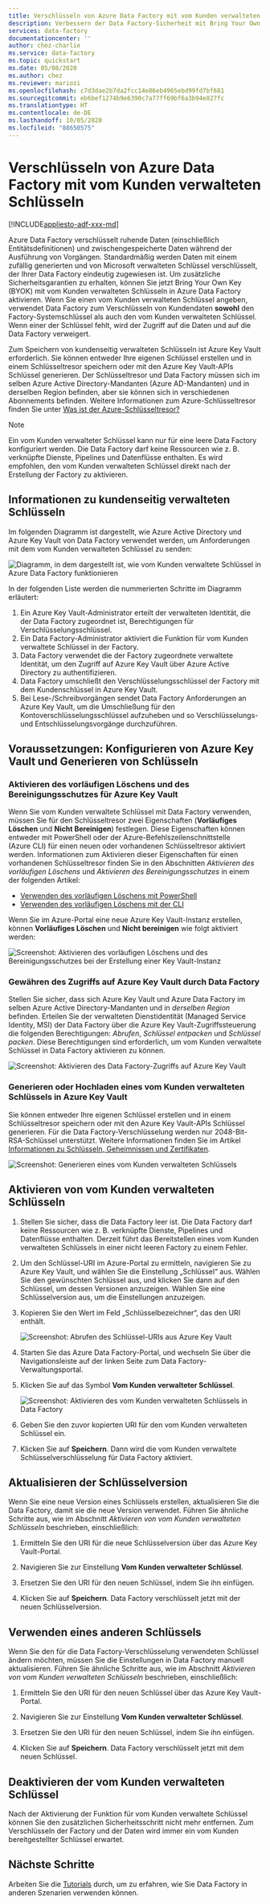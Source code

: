 ```yaml
---
title: Verschlüsseln von Azure Data Factory mit vom Kunden verwalteten Schlüsseln
description: Verbessern der Data Factory-Sicherheit mit Bring Your Own Key (BYOK)
services: data-factory
documentationcenter: ''
author: chez-charlie
ms.service: data-factory
ms.topic: quickstart
ms.date: 05/08/2020
ms.author: chez
ms.reviewer: mariozi
ms.openlocfilehash: c7d3dae2b7da2fcc14e86eb4965ebd99fd7bf681
ms.sourcegitcommit: eb6bef1274b9e6390c7a77ff69bf6a3b94e827fc
ms.translationtype: HT
ms.contentlocale: de-DE
ms.lasthandoff: 10/05/2020
ms.locfileid: "88650575"
---
```

# <a name="encrypt-azure-data-factory-with-customer-managed-keys"></a>Verschlüsseln von Azure Data Factory mit vom Kunden verwalteten Schlüsseln

[!INCLUDE[appliesto-adf-xxx-md](includes/appliesto-adf-xxx-md.md)]

Azure Data Factory verschlüsselt ruhende Daten (einschließlich Entitätsdefinitionen) und zwischengespeicherte Daten während der Ausführung von Vorgängen. Standardmäßig werden Daten mit einem zufällig generierten und von Microsoft verwalteten Schlüssel verschlüsselt, der Ihrer Data Factory eindeutig zugewiesen ist. Um zusätzliche Sicherheitsgarantien zu erhalten, können Sie jetzt Bring Your Own Key (BYOK) mit vom Kunden verwalteten Schlüsseln in Azure Data Factory aktivieren. Wenn Sie einen vom Kunden verwalteten Schlüssel angeben, verwendet Data Factory zum Verschlüsseln von Kundendaten __sowohl__ den Factory-Systemschlüssel als auch den vom Kunden verwalteten Schlüssel. Wenn einer der Schlüssel fehlt, wird der Zugriff auf die Daten und auf die Data Factory verweigert.

Zum Speichern von kundenseitig verwalteten Schlüsseln ist Azure Key Vault erforderlich. Sie können entweder Ihre eigenen Schlüssel erstellen und in einem Schlüsseltresor speichern oder mit den Azure Key Vault-APIs Schlüssel generieren. Der Schlüsseltresor und Data Factory müssen sich im selben Azure Active Directory-Mandanten (Azure AD-Mandanten) und in derselben Region befinden, aber sie können sich in verschiedenen Abonnements befinden. Weitere Informationen zum Azure-Schlüsseltresor finden Sie unter [Was ist der Azure-Schlüsseltresor?](../key-vault/general/overview.md)

> [!NOTE]
> Ein vom Kunden verwalteter Schlüssel kann nur für eine leere Data Factory konfiguriert werden. Die Data Factory darf keine Ressourcen wie z. B. verknüpfte Dienste, Pipelines und Datenflüsse enthalten. Es wird empfohlen, den vom Kunden verwalteten Schlüssel direkt nach der Erstellung der Factory zu aktivieren.

## <a name="about-customer-managed-keys"></a>Informationen zu kundenseitig verwalteten Schlüsseln

Im folgenden Diagramm ist dargestellt, wie Azure Active Directory und Azure Key Vault von Data Factory verwendet werden, um Anforderungen mit dem vom Kunden verwalteten Schlüssel zu senden:

  ![Diagramm, in dem dargestellt ist, wie vom Kunden verwaltete Schlüssel in Azure Data Factory funktionieren](media/enable-customer-managed-key/encryption-customer-managed-keys-diagram.png)

In der folgenden Liste werden die nummerierten Schritte im Diagramm erläutert:

1. Ein Azure Key Vault-Administrator erteilt der verwalteten Identität, die der Data Factory zugeordnet ist, Berechtigungen für Verschlüsselungsschlüssel.
1. Ein Data Factory-Administrator aktiviert die Funktion für vom Kunden verwaltete Schlüssel in der Factory.
1. Data Factory verwendet die der Factory zugeordnete verwaltete Identität, um den Zugriff auf Azure Key Vault über Azure Active Directory zu authentifizieren.
1. Data Factory umschließt den Verschlüsselungsschlüssel der Factory mit dem Kundenschlüssel in Azure Key Vault.
1. Bei Lese-/Schreibvorgängen sendet Data Factory Anforderungen an Azure Key Vault, um die Umschließung für den Kontoverschlüsselungsschlüssel aufzuheben und so Verschlüsselungs- und Entschlüsselungsvorgänge durchzuführen.

## <a name="prerequisites---configure-azure-key-vault-and-generate-keys"></a>Voraussetzungen: Konfigurieren von Azure Key Vault und Generieren von Schlüsseln

### <a name="enable-soft-delete-and-do-not-purge-on-azure-key-vault"></a>Aktivieren des vorläufigen Löschens und des Bereinigungsschutzes für Azure Key Vault

Wenn Sie vom Kunden verwaltete Schlüssel mit Data Factory verwenden, müssen Sie für den Schlüsseltresor zwei Eigenschaften (__Vorläufiges Löschen__ und __Nicht Bereinigen__) festlegen. Diese Eigenschaften können entweder mit PowerShell oder der Azure-Befehlszeilenschnittstelle (Azure CLI) für einen neuen oder vorhandenen Schlüsseltresor aktiviert werden. Informationen zum Aktivieren dieser Eigenschaften für einen vorhandenen Schlüsseltresor finden Sie in den Abschnitten _Aktivieren des vorläufigen Löschens_ und _Aktivieren des Bereinigungsschutzes_ in einem der folgenden Artikel:

- [Verwenden des vorläufigen Löschens mit PowerShell](../key-vault/general/soft-delete-powershell.md)
- [Verwenden des vorläufigen Löschens mit der CLI](../key-vault/general/soft-delete-cli.md)

Wenn Sie im Azure-Portal eine neue Azure Key Vault-Instanz erstellen, können __Vorläufiges Löschen__ und __Nicht bereinigen__ wie folgt aktiviert werden:

  ![Screenshot: Aktivieren des vorläufigen Löschens und des Bereinigungsschutzes bei der Erstellung einer Key Vault-Instanz](media/enable-customer-managed-key/01-enable-purge-protection.png)

### <a name="grant-data-factory-access-to-azure-key-vault"></a>Gewähren des Zugriffs auf Azure Key Vault durch Data Factory

Stellen Sie sicher, dass sich Azure Key Vault und Azure Data Factory im selben Azure Active Directory-Mandanten und in _derselben Region_ befinden. Erteilen Sie der verwalteten Dienstidentität (Managed Service Identity, MSI) der Data Factory über die Azure Key Vault-Zugriffssteuerung die folgenden Berechtigungen: _Abrufen_, _Schlüssel entpacken_ und _Schlüssel packen_. Diese Berechtigungen sind erforderlich, um vom Kunden verwaltete Schlüssel in Data Factory aktivieren zu können.

  ![Screenshot: Aktivieren des Data Factory-Zugriffs auf Azure Key Vault](media/enable-customer-managed-key/02-access-policy-factory-managed-identities.png)

### <a name="generate-or-upload-customer-managed-key-to-azure-key-vault"></a>Generieren oder Hochladen eines vom Kunden verwalteten Schlüssels in Azure Key Vault

Sie können entweder Ihre eigenen Schlüssel erstellen und in einem Schlüsseltresor speichern oder mit den Azure Key Vault-APIs Schlüssel generieren. Für die Data Factory-Verschlüsselung werden nur 2048-Bit-RSA-Schlüssel unterstützt. Weitere Informationen finden Sie im Artikel [Informationen zu Schlüsseln, Geheimnissen und Zertifikaten](../key-vault/general/about-keys-secrets-certificates.md).

  ![Screenshot: Generieren eines vom Kunden verwalteten Schlüssels](media/enable-customer-managed-key/03-create-key.png)

## <a name="enable-customer-managed-keys"></a>Aktivieren von vom Kunden verwalteten Schlüsseln

1. Stellen Sie sicher, dass die Data Factory leer ist. Die Data Factory darf keine Ressourcen wie z. B. verknüpfte Dienste, Pipelines und Datenflüsse enthalten. Derzeit führt das Bereitstellen eines vom Kunden verwalteten Schlüssels in einer nicht leeren Factory zu einem Fehler.

1. Um den Schlüssel-URI im Azure-Portal zu ermitteln, navigieren Sie zu Azure Key Vault, und wählen Sie die Einstellung „Schlüssel“ aus. Wählen Sie den gewünschten Schlüssel aus, und klicken Sie dann auf den Schlüssel, um dessen Versionen anzuzeigen. Wählen Sie eine Schlüsselversion aus, um die Einstellungen anzuzeigen.

1. Kopieren Sie den Wert im Feld „Schlüsselbezeichner“, das den URI enthält.

    ![Screenshot: Abrufen des Schlüssel-URIs aus Azure Key Vault](media/enable-customer-managed-key/04-get-key-identifier.png)

1. Starten Sie das Azure Data Factory-Portal, und wechseln Sie über die Navigationsleiste auf der linken Seite zum Data Factory-Verwaltungsportal.

1. Klicken Sie auf das Symbol __Vom Kunden verwalteter Schlüssel__.

    ![Screenshot: Aktivieren des vom Kunden verwalteten Schlüssels in Data Factory](media/enable-customer-managed-key/05-customer-managed-key-configuration.png)

1. Geben Sie den zuvor kopierten URI für den vom Kunden verwalteten Schlüssel ein.

1. Klicken Sie auf __Speichern__. Dann wird die vom Kunden verwaltete Schlüsselverschlüsselung für Data Factory aktiviert.

## <a name="update-key-version"></a>Aktualisieren der Schlüsselversion

Wenn Sie eine neue Version eines Schlüssels erstellen, aktualisieren Sie die Data Factory, damit sie die neue Version verwendet. Führen Sie ähnliche Schritte aus, wie im Abschnitt _Aktivieren von vom Kunden verwalteten Schlüsseln_ beschrieben, einschließlich:

1. Ermitteln Sie den URI für die neue Schlüsselversion über das Azure Key Vault-Portal.

1. Navigieren Sie zur Einstellung __Vom Kunden verwalteter Schlüssel__.

1. Ersetzen Sie den URI für den neuen Schlüssel, indem Sie ihn einfügen.

1. Klicken Sie auf __Speichern__. Data Factory verschlüsselt jetzt mit der neuen Schlüsselversion.

## <a name="use-a-different-key"></a>Verwenden eines anderen Schlüssels

Wenn Sie den für die Data Factory-Verschlüsselung verwendeten Schlüssel ändern möchten, müssen Sie die Einstellungen in Data Factory manuell aktualisieren. Führen Sie ähnliche Schritte aus, wie im Abschnitt _Aktivieren von vom Kunden verwalteten Schlüsseln_ beschrieben, einschließlich:

1. Ermitteln Sie den URI für den neuen Schlüssel über das Azure Key Vault-Portal.

1. Navigieren Sie zur Einstellung __Vom Kunden verwalteter Schlüssel__.

1. Ersetzen Sie den URI für den neuen Schlüssel, indem Sie ihn einfügen.

1. Klicken Sie auf __Speichern__. Data Factory verschlüsselt jetzt mit dem neuen Schlüssel.

## <a name="disable-customer-managed-keys"></a>Deaktivieren der vom Kunden verwalteten Schlüssel

Nach der Aktivierung der Funktion für vom Kunden verwaltete Schlüssel können Sie den zusätzlichen Sicherheitsschritt nicht mehr entfernen. Zum Verschlüsseln der Factory und der Daten wird immer ein vom Kunden bereitgestellter Schlüssel erwartet.

## <a name="next-steps"></a>Nächste Schritte

Arbeiten Sie die [Tutorials](tutorial-copy-data-dot-net.md) durch, um zu erfahren, wie Sie Data Factory in anderen Szenarien verwenden können.
